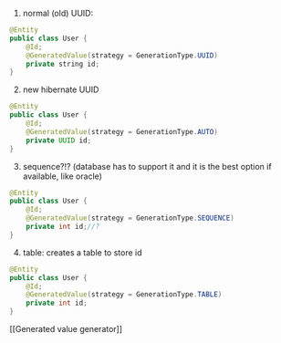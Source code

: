 1. normal (old) UUID:
```java
@Entity
public class User {
	@Id;
	@GeneratedValue(strategy = GenerationType.UUID)
	private string id;
}
```

2. new hibernate UUID
```java
@Entity
public class User {
	@Id;
	@GeneratedValue(strategy = GenerationType.AUTO)
	private UUID id;
}
```

3. sequence?!? (database has to support it and it is the best option if available, like oracle)
```java
@Entity
public class User {
	@Id;
	@GeneratedValue(strategy = GenerationType.SEQUENCE)
	private int id;//?
}
```

4. table: creates a table to store id
```java
@Entity
public class User {
	@Id;
	@GeneratedValue(strategy = GenerationType.TABLE)
	private int id;
}
```
[[Generated value generator]]